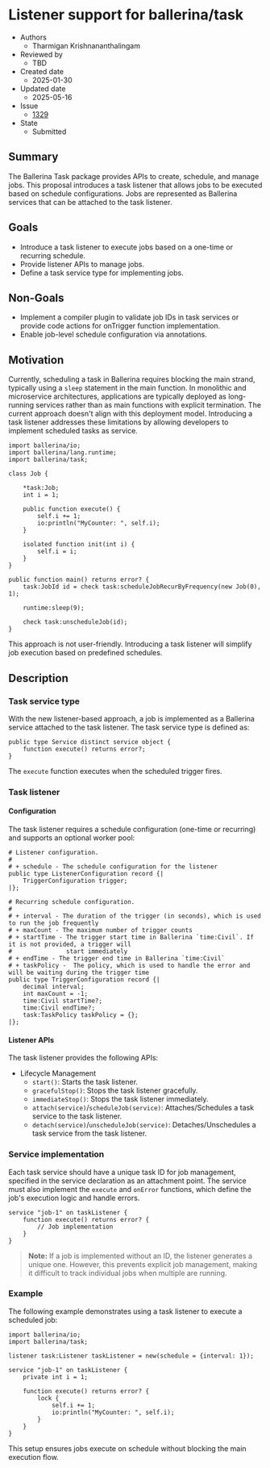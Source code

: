 # Listener support for ballerina/task

- Authors
  - Tharmigan Krishnananthalingam
- Reviewed by
  - TBD
- Created date
  - 2025-01-30
- Updated date
  - 2025-05-16
- Issue
  - [1329](https://github.com/ballerina-platform/ballerina-spec/issues/1329)
- State
  - Submitted

## Summary

The Ballerina Task package provides APIs to create, schedule, and manage jobs. This proposal introduces a task listener that allows jobs to be executed based on schedule configurations. Jobs are represented as Ballerina services that can be attached to the task listener.

## Goals

- Introduce a task listener to execute jobs based on a one-time or recurring schedule.
- Provide listener APIs to manage jobs.
- Define a task service type for implementing jobs.

## Non-Goals

- Implement a compiler plugin to validate job IDs in task services or provide code actions for onTrigger function implementation.
- Enable job-level schedule configuration via annotations.

## Motivation

Currently, scheduling a task in Ballerina requires blocking the main strand, typically using a `sleep` statement in the main function. In monolithic and microservice architectures, applications are typically deployed as long-running services rather than as main functions with explicit termination. The current approach doesn't align with this deployment model.
Introducing a task listener addresses these limitations by allowing developers to implement scheduled tasks as service.

```ballerina
import ballerina/io;
import ballerina/lang.runtime;
import ballerina/task;

class Job {

    *task:Job;
    int i = 1;

    public function execute() {
        self.i += 1;
        io:println("MyCounter: ", self.i);
    }

    isolated function init(int i) {
        self.i = i;
    }
}

public function main() returns error? {
    task:JobId id = check task:scheduleJobRecurByFrequency(new Job(0), 1);

    runtime:sleep(9);

    check task:unscheduleJob(id);
}
```

This approach is not user-friendly. Introducing a task listener will simplify job execution based on predefined schedules.

## Description

### Task service type

With the new listener-based approach, a job is implemented as a Ballerina service attached to the task listener. The task service type is defined as:

```ballerina
public type Service distinct service object {
    function execute() returns error?;
}
```

The `execute` function executes when the scheduled trigger fires.

### Task listener

#### Configuration

The task listener requires a schedule configuration (one-time or recurring) and supports an optional worker pool:

```ballerina
# Listener configuration.
#
# + schedule - The schedule configuration for the listener
public type ListenerConfiguration record {|
    TriggerConfiguration trigger;
|};

# Recurring schedule configuration.
#
# + interval - The duration of the trigger (in seconds), which is used to run the job frequently
# + maxCount - The maximum number of trigger counts
# + startTime - The trigger start time in Ballerina `time:Civil`. If it is not provided, a trigger will
#               start immediately
# + endTime - The trigger end time in Ballerina `time:Civil`
# + taskPolicy -  The policy, which is used to handle the error and will be waiting during the trigger time
public type TriggerConfiguration record {|
    decimal interval;
    int maxCount = -1;
    time:Civil startTime?;
    time:Civil endTime?;
    task:TaskPolicy taskPolicy = {};
|};
```

#### Listener APIs

The task listener provides the following APIs:

- Lifecycle Management
  - `start()`: Starts the task listener.
  - `gracefulStop()`: Stops the task listener gracefully.
  - `immediateStop()`: Stops the task listener immediately.
  - `attach(service)`/`scheduleJob(service)`: Attaches/Schedules a task service to the task listener.
  - `detach(service)`/`unscheduleJob(service)`: Detaches/Unschedules a task service from the task listener.

### Service implementation

Each task service should have a unique task ID for job management, specified in the service declaration as an attachment point. The service must also implement the `execute` and `onError` functions, which define the job's execution logic and handle errors.

```ballerina
service "job-1" on taskListener {
    function execute() returns error? {
        // Job implementation
    }
}
```

> **Note:** If a job is implemented without an ID, the listener generates a unique one. However, this prevents explicit job management, making it difficult to track individual jobs when multiple are running.

### Example

The following example demonstrates using a task listener to execute a scheduled job:

```ballerina
import ballerina/io;
import ballerina/task;

listener task:Listener taskListener = new(schedule = {interval: 1});

service "job-1" on taskListener {
    private int i = 1;

    function execute() returns error? {
        lock {
            self.i += 1;
            io:println("MyCounter: ", self.i);
        }
    }
}
```

This setup ensures jobs execute on schedule without blocking the main execution flow.
